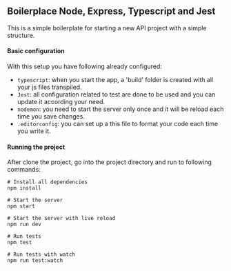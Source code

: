 ## Boilerplace Node, Express, Typescript and Jest
This is a simple boilerplate for starting a new API project with a simple structure.

#### Basic configuration
With this setup you have following already configured:

* `typescript`: when you start the app, a 'build' folder is created with all your js files transpiled.
* `Jest`: all configuration related to test are done to be used and you can update it according your need.
* `nodemon`: you need to start the server only once and it will be reload each time you save changes.
* `.editorconfig`: you can set up a this file to format your code each time you write it.

#### Running the project
After clone the project, go into the project directory and run to following commands:

```
# Install all dependencies
npm install

# Start the server
npm start

# Start the server with live reload
npm run dev

# Run tests
npm test

# Run tests with watch
npm run test:watch
```
